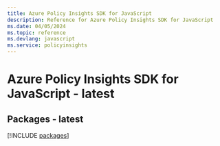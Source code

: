 ```yaml
---
title: Azure Policy Insights SDK for JavaScript
description: Reference for Azure Policy Insights SDK for JavaScript
ms.date: 04/05/2024
ms.topic: reference
ms.devlang: javascript
ms.service: policyinsights
---
```

# Azure Policy Insights SDK for JavaScript - latest
## Packages - latest
[!INCLUDE [packages](policy-insights-index.md)]